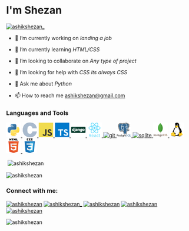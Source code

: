 <!-- 
file: README.md
version: 2.0
genrated_by: https://rahuldkjain.github.io/gh-profile-readme-generator/
edited_by: ashikshezan
date: 5th-Feb-2021
 -->

<h1>I'm Shezan</h1>
<p align="left"> <a href="https://twitter.com/ashikshezan_" target="blank"><img src="https://img.shields.io/twitter/follow/ashikshezan_?logo=twitter&style=for-the-badge" alt="ashikshezan_" /></a> </p>

- 🔭 I’m currently working on *landing a job*

- 🌱 I’m currently learning *HTML/CSS*

- 👯 I’m looking to collaborate on *Any type of project*

- 🤝 I’m looking for help with *CSS its always CSS*

- 💬 Ask me about *Python*

<!-- - 👨‍💻 All of my projects are available at [ashikshezan.github.io/](https://ashikshezan.github.io/)

- 📄 Know about my experiences [ashikshezan.github.io/resume](https://ashikshezan.github.io/resume) -->

- 📫 How to reach me ashikshezan@gmail.com



<h3 align="left">Languages and Tools</h3>
<p align="left"> 
<a href="https://www.python.org" target="_blank"> <img src="https://raw.githubusercontent.com/devicons/devicon/master/icons/python/python-original.svg" alt="python" width="40" height="40"/> </a>
<a href="https://www.cprogramming.com/" target="_blank"> <img src="https://raw.githubusercontent.com/devicons/devicon/master/icons/c/c-original.svg" alt="c" width="40" height="40"/> </a> 
<a href="https://developer.mozilla.org/en-US/docs/Web/JavaScript" target="_blank"> <img src="https://raw.githubusercontent.com/devicons/devicon/master/icons/javascript/javascript-original.svg" alt="javascript" width="40" height="40"/> </a> 
<a href="https://www.typescriptlang.org/" target="_blank"> <img src="https://raw.githubusercontent.com/devicons/devicon/master/icons/typescript/typescript-original.svg" alt="typescript" width="40" height="40"/> </a> 
<a href="https://www.djangoproject.com/" target="_blank"> <img src="https://raw.githubusercontent.com/devicons/devicon/master/icons/django/django-original.svg" alt="django" width="40" height="40"/> </a> 
<a href="https://reactjs.org/" target="_blank"> <img src="https://raw.githubusercontent.com/devicons/devicon/master/icons/react/react-original-wordmark.svg" alt="react" width="40" height="40"/> </a> 
<a href="https://git-scm.com/" target="_blank"> <img src="https://www.vectorlogo.zone/logos/git-scm/git-scm-icon.svg" alt="git" width="40" height="40"/> </a> 
<a href="https://www.postgresql.org" target="_blank"> <img src="https://raw.githubusercontent.com/devicons/devicon/master/icons/postgresql/postgresql-original-wordmark.svg" alt="postgresql" width="40" height="40"/> </a> 
<a href="https://www.sqlite.org/" target="_blank"> <img src="https://www.vectorlogo.zone/logos/sqlite/sqlite-icon.svg" alt="sqlite" width="40" height="40"/> </a> 
<a href="https://www.mongodb.com/" target="_blank"> <img src="https://raw.githubusercontent.com/devicons/devicon/master/icons/mongodb/mongodb-original-wordmark.svg" alt="mongodb" width="40" height="40"/> </a> 
<a href="https://www.linux.org/" target="_blank"> <img src="https://raw.githubusercontent.com/devicons/devicon/master/icons/linux/linux-original.svg" alt="linux" width="40" height="40"/> </a> 
<a href="https://www.w3.org/html/" target="_blank"> <img src="https://raw.githubusercontent.com/devicons/devicon/master/icons/html5/html5-original-wordmark.svg" alt="html5" width="40" height="40"/> </a> 
<a href="https://www.w3schools.com/css/" target="_blank"> <img src="https://raw.githubusercontent.com/devicons/devicon/master/icons/css3/css3-original-wordmark.svg" alt="css3" width="40" height="40"/> </a> 
</p>


<p>&nbsp;<img align="center" src="https://github-readme-stats.vercel.app/api?username=ashikshezan&show_icons=true&locale=en" alt="ashikshezan" /></p> 

<p><img align="center" src="https://github-readme-streak-stats.herokuapp.com/?user=ashikshezan&" alt="ashikshezan" /></p> 

<h3 align="left">Connect with me:</h3>
<p align="left">
<a href="https://dev.to/ashikshezan" target="blank"><img align="center" src="https://cdn.jsdelivr.net/npm/simple-icons@3.0.1/icons/dev-dot-to.svg" alt="ashikshezan" height="30" width="40" /></a>
<a href="https://twitter.com/ashikshezan_" target="blank"><img align="center" src="https://cdn.jsdelivr.net/npm/simple-icons@3.0.1/icons/twitter.svg" alt="ashikshezan_" height="30" width="40" /></a>
<a href="https://linkedin.com/in/ashikshezan" target="blank"><img align="center" src="https://cdn.jsdelivr.net/npm/simple-icons@3.0.1/icons/linkedin.svg" alt="ashikshezan" height="30" width="40" /></a>
<a href="https://codesandbox.com/ashikshezan" target="blank"><img align="center" src="https://cdn.jsdelivr.net/npm/simple-icons@3.0.1/icons/codesandbox.svg" alt="ashikshezan" height="30" width="40" /></a>
<a href="https://fb.com/ashikshezan" target="blank"><img align="center" src="https://cdn.jsdelivr.net/npm/simple-icons@3.0.1/icons/facebook.svg" alt="ashikshezan" height="30" width="40" /></a>
</p>

<p align="left"> <img src="https://komarev.com/ghpvc/?username=ashikshezan&label=Profile%20views&color=0e75b6&style=flat" alt="ashikshezan" /> </p>